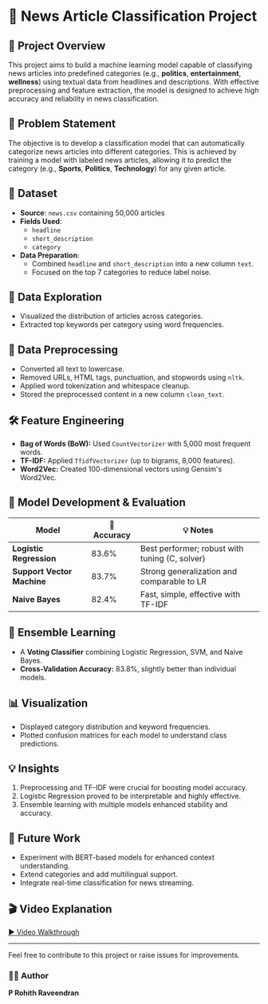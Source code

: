 # 📰 News Article Classification Project

## 📌 Project Overview
This project aims to build a machine learning model capable of classifying news articles into predefined categories (e.g., **politics**, **entertainment**, **wellness**) using textual data from headlines and descriptions. With effective preprocessing and feature extraction, the model is designed to achieve high accuracy and reliability in news classification.

## 🚀 Problem Statement
The objective is to develop a classification model that can automatically categorize news articles into different categories. This is achieved by training a model with labeled news articles, allowing it to predict the category (e.g., **Sports**, **Politics**, **Technology**) for any given article.

## 📂 Dataset
- **Source**: `news.csv` containing 50,000 articles
- **Fields Used**:
  - `headline`
  - `short_description`
  - `category`
- **Data Preparation**:
  - Combined `headline` and `short_description` into a new column `text`.
  - Focused on the top 7 categories to reduce label noise.

## 🔎 Data Exploration
- Visualized the distribution of articles across categories.
- Extracted top keywords per category using word frequencies.

## 🔄 Data Preprocessing
- Converted all text to lowercase.
- Removed URLs, HTML tags, punctuation, and stopwords using `nltk`.
- Applied word tokenization and whitespace cleanup.
- Stored the preprocessed content in a new column `clean_text`.

## 🛠️ Feature Engineering
- **Bag of Words (BoW):** Used `CountVectorizer` with 5,000 most frequent words.
- **TF-IDF:** Applied `TfidfVectorizer` (up to bigrams, 8,000 features).
- **Word2Vec:** Created 100-dimensional vectors using Gensim's Word2Vec.

## 🤖 Model Development & Evaluation
| Model               | 🎯 Accuracy | 💡 Notes                                      |
|----------------------|-------------|--------------------------------------------|
| **Logistic Regression** | 83.6%       | Best performer; robust with tuning (C, solver) |
| **Support Vector Machine** | 83.7%       | Strong generalization and comparable to LR    |
| **Naive Bayes**        | 82.4%       | Fast, simple, effective with TF-IDF           |

## 🔀 Ensemble Learning
- A **Voting Classifier** combining Logistic Regression, SVM, and Naive Bayes.
- **Cross-Validation Accuracy:** 83.8%, slightly better than individual models.

## 📊 Visualization
- Displayed category distribution and keyword frequencies.
- Plotted confusion matrices for each model to understand class predictions.

## 💡 Insights
1. Preprocessing and TF-IDF were crucial for boosting model accuracy.
2. Logistic Regression proved to be interpretable and highly effective.
3. Ensemble learning with multiple models enhanced stability and accuracy.

## 🔭 Future Work
- Experiment with BERT-based models for enhanced context understanding.
- Extend categories and add multilingual support.
- Integrate real-time classification for news streaming.

## 🎬 Video Explanation
[▶️ Video Walkthrough](https://drive.google.com/file/d/10GjSjZYA67LIcRuqYD9slTI1K-Z9Rc2l/view?usp=sharing)

---

Feel free to contribute to this project or raise issues for improvements.

### 👨‍💻 Author
**P Rohith Raveendran**
